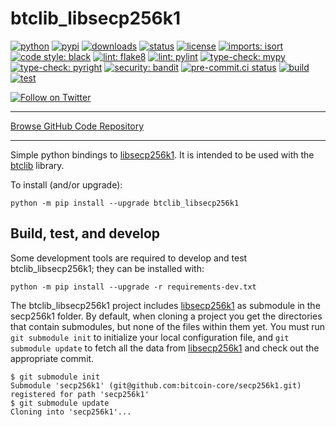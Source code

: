# btclib_libsecp256k1

[![python](https://img.shields.io/pypi/pyversions/btclib_libsecp256k1.svg?logo=python)](https://pypi.python.org/pypi/btclib_libsecp256k1/)
[![pypi](https://img.shields.io/pypi/v/btclib_libsecp256k1.svg?logo=pypi)](https://pypi.python.org/pypi/btclib_libsecp256k1/)
[![downloads](https://static.pepy.tech/badge/btclib_libsecp256k1)](https://pepy.tech/project/btclib_libsecp256k1)
[![status](https://img.shields.io/pypi/status/btclib_libsecp256k1.svg)](https://pypi.python.org/pypi/btclib_libsecp256k1/)
[![license](https://img.shields.io/github/license/btclib-org/btclib_libsecp256k1.svg)](https://github.com/btclib-org/btclib_libsecp256k1/blob/master/LICENSE)
[![imports: isort](https://img.shields.io/badge/imports-isort-yellowgreen.svg?logo=isort)](https://pycqa.github.io/isort/)
[![code style: black](https://img.shields.io/badge/code%20style-black-yellowgreen.svg?logo=black)](https://github.com/psf/black)
[![lint: flake8](https://img.shields.io/badge/lint-flake8-yellowgreen.svg?logo=flake8)](https://flake8.pycqa.org)
[![lint: pylint](https://img.shields.io/badge/lint-pylint-yellowgreen.svg?logo=pylint)](https://github.com/PyCQA/pylint)
[![type-check: mypy](https://img.shields.io/badge/type--check-mypy-yellowgreen.svg?logo=mypy)](http://mypy-lang.org/)
[![type-check: pyright](https://img.shields.io/badge/type--check-pyright-yellowgreen.svg)](https://github.com/microsoft/pyright)
[![security: bandit](https://img.shields.io/badge/security-bandit-yellowgreen.svg?logo=bandit)](https://github.com/PyCQA/bandit)
[![pre-commit.ci status](https://results.pre-commit.ci/badge/github/btclib-org/btclib_libsecp256k1/master.svg)](https://results.pre-commit.ci/latest/github/btclib-org/btclib_libsecp256k1/master)
[![build](https://github.com/btclib-org/btclib_libsecp256k1/actions/workflows/build.yml/badge.svg)](https://github.com/btclib-org/btclib_libsecp256k1/actions/workflows/build.yml)
[![test](https://github.com/btclib-org/btclib_libsecp256k1/actions/workflows/test.yml/badge.svg)](https://github.com/btclib-org/btclib_libsecp256k1/actions/workflows/test.yml)

[![Follow on Twitter](https://img.shields.io/twitter/follow/btclib?style=social&logo=twitter)](https://twitter.com/intent/follow?screen_name=btclib)

---

[Browse GitHub Code Repository](https://github.com/btclib-org/btclib_libsecp256k1/)

---

Simple python bindings to
[libsecp256k1](https://github.com/bitcoin-core/secp256k1).
It is intended to be used with the
[btclib](https://github.com/btclib-org/btclib) library.

To install (and/or upgrade):

    python -m pip install --upgrade btclib_libsecp256k1

## Build, test, and develop

Some development tools are required to develop and test btclib_libsecp256k1;
they can be installed with:

    python -m pip install --upgrade -r requirements-dev.txt

The btclib_libsecp256k1 project includes
[libsecp256k1](https://github.com/bitcoin-core/secp256k1)
as submodule in the secp256k1 folder.
By default, when cloning a project you get the directories that contain
submodules, but none of the files within them yet.
You must run `git submodule init` to initialize
your local configuration file,
and `git submodule update` to fetch all the data from
[libsecp256k1](https://github.com/bitcoin-core/secp256k1)
and check out the appropriate commit.

<!-- markdownlint-disable MD013 -->
    $ git submodule init
    Submodule 'secp256k1' (git@github.com:bitcoin-core/secp256k1.git) registered for path 'secp256k1'
    $ git submodule update
    Cloning into 'secp256k1'...
<!-- markdownlint-enable MD013 -->

